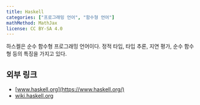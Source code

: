 ```yaml
---
title: Haskell
categories: ["프로그래밍 언어", "함수형 언어"]
mathMethod: MathJax
license: CC BY-SA 4.0
---
```


하스켈은 순수 함수형 프로그래밍 언어이다.
정적 타입, 타입 추론, 지연 평가, 순수 함수형 등의 특징을 가지고 있다.

## 외부 링크
* [www.haskell.org](https://www.haskell.org/)
* [wiki.haskell.org](https://wiki.haskell.org/Haskell)
